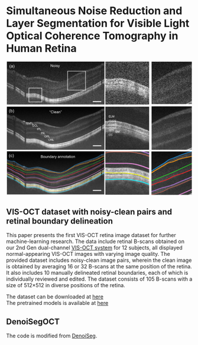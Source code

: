 # Simultaneous Noise Reduction and Layer Segmentation for Visible Light Optical Coherence Tomography in Human Retina
![Teaser: DenoiSeg](figs/dataset_1.png)

## VIS-OCT dataset with noisy-clean pairs and retinal boundary delineation

This paper presents the first VIS-OCT retina image dataset for further machine-learning research. The data include retinal B-scans obtained on our 2nd Gen dual-channel [VIS-OCT system](https://www.biorxiv.org/content/10.1101/2022.10.05.511048v1) for 12 subjects, all displayed normal-appearing VIS-OCT images with varying image quality. The provided dataset includes noisy-clean image pairs, wherein the clean image is obtained by averaging 16 or 32 B-scans at the same position of the retina. It also includes 10 manually delineated retinal boundaries, each of which is individually reviewed and edited. The dataset consists of 105 B-scans with a size of 512×512 in diverse positions of the retina.

The dataset can be downloaded at [here](https://drive.google.com/drive/folders/1y3SSFjytEWdNSaGI7udKQo2Q-tcsFHBm?usp=share_link)
<br/>The pretrained models is available at [here](https://drive.google.com/drive/folders/18nZEOx4yq5V9Kuk9JZTolLQriQfwULVn?usp=sharing)

## DenoiSegOCT
The code is modified from [DenoiSeg](https://arxiv.org/abs/2005.02987).  
